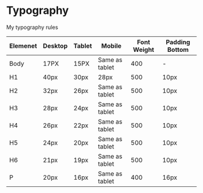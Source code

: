 # Typography
My typography rules

| Elemenet | Desktop | Tablet | Mobile         | Font Weight | Padding Bottom |
|----------|---------|--------|----------------|-------------|----------------|
| Body     | 17PX    | 15PX   | Same as tablet | 400         | -              |
| H1       | 40px    | 30px   | 28px           | 500         | 10px           |
| H2       | 32px    | 26px   | Same as tablet | 500         | 10px           |
| H3       | 28px    | 24px   | Same as tablet | 500         | 10px           |
| H4       | 26px    | 22px   | Same as tablet | 500         | 10px           |
| H5       | 24px    | 20px   | Same as tablet | 500         | 10px           |
| H6       | 21px    | 19px   | Same as tablet | 500         | 10px           |
| P        | 20px    | 16px   | Same as tablet | 400         | 16px           |
